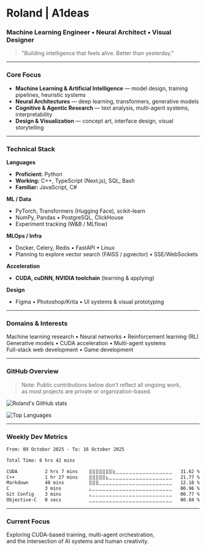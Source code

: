 # Roland | A1deas

### Machine Learning Engineer • Neural Architect • Visual Designer

> "Building intelligence that feels alive. Better than yesterday."

---

### Core Focus

- **Machine Learning & Artificial Intelligence** — model design, training pipelines, heuristic systems  
- **Neural Architectures** — deep learning, transformers, generative models  
- **Cognitive & Agentic Research** — text analysis, multi-agent systems, interpretability  
- **Design & Visualization** — concept art, interface design, visual storytelling  

---

### Technical Stack

**Languages**
- **Proficient:** Python  
- **Working:** C++, TypeScript (Next.js), SQL, Bash  
- **Familiar:** JavaScript, C#

**ML / Data**
- PyTorch, Transformers (Hugging Face), scikit-learn  
- NumPy, Pandas • PostgreSQL, ClickHouse  
- Experiment tracking (W&B / MLflow)

**MLOps / Infra**
- Docker, Celery, Redis • FastAPI • Linux  
- Planning to explore vector search (FAISS / pgvector) • SSE/WebSockets

**Acceleration**
- **CUDA, cuDNN, NVIDIA toolchain** (learning & applying)

**Design**
- Figma • Photoshop/Krita • UI systems & visual prototyping

---

### Domains & Interests

Machine learning research • Neural networks • Reinforcement learning (RL)  
Generative models • CUDA acceleration • Multi-agent systems  
Full-stack web development • Game development

---

### GitHub Overview

> Note: Public contributions below don’t reflect all ongoing work,  
as most projects are private or organization-based.


![Roland's GitHub stats](https://github-readme-stats-ruddy-gamma-24.vercel.app/api?username=a1deas&show_icons=true&theme=tokyonight&hide_border=true&include_all_commits=true&count_private=true)

![Top Languages](https://github-readme-stats-ruddy-gamma-24.vercel.app/api/top-langs/?username=a1deas&layout=compact&theme=tokyonight&hide_border=true&count_private=true)

---

### Weekly Dev Metrics

<!--START_SECTION:waka-->

```txt
From: 09 October 2025 - To: 16 October 2025

Total Time: 6 hrs 42 mins

CUDA          2 hrs 7 mins    ⣿⣿⣿⣿⣿⣿⣿⣷⣀⣀⣀⣀⣀⣀⣀⣀⣀⣀⣀⣀⣀⣀⣀⣀⣀   31.62 %
C++           1 hr 27 mins    ⣿⣿⣿⣿⣿⣦⣀⣀⣀⣀⣀⣀⣀⣀⣀⣀⣀⣀⣀⣀⣀⣀⣀⣀⣀   21.77 %
Markdown      48 mins         ⣿⣿⣿⣀⣀⣀⣀⣀⣀⣀⣀⣀⣀⣀⣀⣀⣀⣀⣀⣀⣀⣀⣀⣀⣀   12.18 %
C             3 mins          ⣄⣀⣀⣀⣀⣀⣀⣀⣀⣀⣀⣀⣀⣀⣀⣀⣀⣀⣀⣀⣀⣀⣀⣀⣀   00.96 %
Git Config    3 mins          ⣄⣀⣀⣀⣀⣀⣀⣀⣀⣀⣀⣀⣀⣀⣀⣀⣀⣀⣀⣀⣀⣀⣀⣀⣀   00.77 %
Objective-C   0 secs          ⣀⣀⣀⣀⣀⣀⣀⣀⣀⣀⣀⣀⣀⣀⣀⣀⣀⣀⣀⣀⣀⣀⣀⣀⣀   00.04 %
```

<!--END_SECTION:waka-->

---

### Current Focus

Exploring CUDA-based training, multi-agent orchestration,  
and the intersection of AI systems and human creativity.
